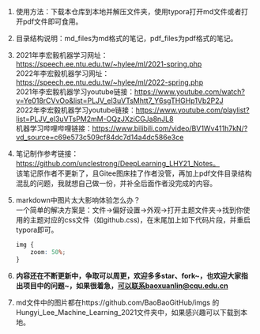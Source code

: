 1. 使用方法：下载本仓库到本地并解压文件夹，使用typora打开md文件或者打开pdf文件即可食用。

2. 目录结构说明：md_files为md格式的笔记，pdf_files为pdf格式的笔记。

3. 2021年李宏毅机器学习网址：https://speech.ee.ntu.edu.tw/~hylee/ml/2021-spring.php  
   2022年李宏毅机器学习网址：https://speech.ee.ntu.edu.tw/~hylee/ml/2022-spring.php  
   2021年李宏毅机器学习youtube链接：https://www.youtube.com/watch?v=Ye018rCVvOo&list=PLJV_el3uVTsMhtt7_Y6sgTHGHp1Vb2P2J  
   2022年李宏毅机器学习youtube链接：https://www.youtube.com/playlist?list=PLJV_el3uVTsPM2mM-OQzJXziCGJa8nJL8  
   机器学习哔哩哔哩链接：https://www.bilibili.com/video/BV1Wv411h7kN/?vd_source=c69e573c509cf84dc7d14a4dc586e3ce

4. 笔记制作参考链接：https://github.com/unclestrong/DeepLearning_LHY21_Notes。  
    该笔记原作者不更新了，且Gitee图床挂了作者没管，再加上pdf文件目录结构混乱的问题，我就想自己做一份，并补全后面作者没完成的内容。

5. markdown中图片太大影响体验怎么办？  
   一个简单的解决方案是：文件->偏好设置->外观->打开主题文件夹->找到你使用的主题对应的css文件（如github.css)，在末尾加上如下代码片段，并重启typora即可。
   ```css
   img {
       zoom: 50%;
   }
   ```

6. **内容还在不断更新中，争取可以周更，欢迎多多star、fork~，也欢迎大家指出项目中的问题~，如果很着急，可以联系baoxuanlin@cqu.edu.cn**

7. md文件中的图片都在https://github.com/BaoBaoGitHub/imgs 的Hungyi_Lee_Machine_Learning_2021文件夹中，如果感兴趣可以下载到本地。